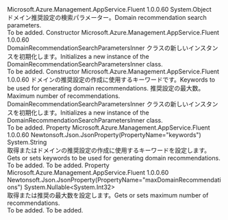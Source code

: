 <Type Name="DomainRecommendationSearchParametersInner" FullName="Microsoft.Azure.Management.AppService.Fluent.Models.DomainRecommendationSearchParametersInner">
  <TypeSignature Language="C#" Value="public class DomainRecommendationSearchParametersInner" />
  <TypeSignature Language="ILAsm" Value=".class public auto ansi beforefieldinit DomainRecommendationSearchParametersInner extends System.Object" />
  <TypeSignature Language="DocId" Value="T:Microsoft.Azure.Management.AppService.Fluent.Models.DomainRecommendationSearchParametersInner" />
  <TypeSignature Language="VB.NET" Value="Public Class DomainRecommendationSearchParametersInner" />
  <TypeSignature Language="F#" Value="type DomainRecommendationSearchParametersInner = class" />
  <AssemblyInfo>
    <AssemblyName>Microsoft.Azure.Management.AppService.Fluent</AssemblyName>
    <AssemblyVersion>1.0.0.60</AssemblyVersion>
  </AssemblyInfo>
  <Base>
    <BaseTypeName>System.Object</BaseTypeName>
  </Base>
  <Interfaces />
  <Docs>
    <summary>
            <span data-ttu-id="e5626-101">ドメイン推奨設定の検索パラメーター。</span><span class="sxs-lookup"><span data-stu-id="e5626-101">Domain recommendation search parameters.</span></span>
            </summary>
    <remarks>To be added.</remarks>
  </Docs>
  <Members>
    <Member MemberName=".ctor">
      <MemberSignature Language="C#" Value="public DomainRecommendationSearchParametersInner ();" />
      <MemberSignature Language="ILAsm" Value=".method public hidebysig specialname rtspecialname instance void .ctor() cil managed" />
      <MemberSignature Language="DocId" Value="M:Microsoft.Azure.Management.AppService.Fluent.Models.DomainRecommendationSearchParametersInner.#ctor" />
      <MemberSignature Language="VB.NET" Value="Public Sub New ()" />
      <MemberType>Constructor</MemberType>
      <AssemblyInfo>
        <AssemblyName>Microsoft.Azure.Management.AppService.Fluent</AssemblyName>
        <AssemblyVersion>1.0.0.60</AssemblyVersion>
      </AssemblyInfo>
      <Parameters />
      <Docs>
        <summary>
            <span data-ttu-id="e5626-102">DomainRecommendationSearchParametersInner クラスの新しいインスタンスを初期化します。</span><span class="sxs-lookup"><span data-stu-id="e5626-102">Initializes a new instance of the DomainRecommendationSearchParametersInner class.</span></span>
            </summary>
        <remarks>To be added.</remarks>
      </Docs>
    </Member>
    <Member MemberName=".ctor">
      <MemberSignature Language="C#" Value="public DomainRecommendationSearchParametersInner (string keywords = null, Nullable&lt;int&gt; maxDomainRecommendations = null);" />
      <MemberSignature Language="ILAsm" Value=".method public hidebysig specialname rtspecialname instance void .ctor(string keywords, valuetype System.Nullable`1&lt;int32&gt; maxDomainRecommendations) cil managed" />
      <MemberSignature Language="DocId" Value="M:Microsoft.Azure.Management.AppService.Fluent.Models.DomainRecommendationSearchParametersInner.#ctor(System.String,System.Nullable{System.Int32})" />
      <MemberSignature Language="VB.NET" Value="Public Sub New (Optional keywords As String = null, Optional maxDomainRecommendations As Nullable(Of Integer) = null)" />
      <MemberSignature Language="F#" Value="new Microsoft.Azure.Management.AppService.Fluent.Models.DomainRecommendationSearchParametersInner : string * Nullable&lt;int&gt; -&gt; Microsoft.Azure.Management.AppService.Fluent.Models.DomainRecommendationSearchParametersInner" Usage="new Microsoft.Azure.Management.AppService.Fluent.Models.DomainRecommendationSearchParametersInner (keywords, maxDomainRecommendations)" />
      <MemberType>Constructor</MemberType>
      <AssemblyInfo>
        <AssemblyName>Microsoft.Azure.Management.AppService.Fluent</AssemblyName>
        <AssemblyVersion>1.0.0.60</AssemblyVersion>
      </AssemblyInfo>
      <Parameters>
        <Parameter Name="keywords" Type="System.String" />
        <Parameter Name="maxDomainRecommendations" Type="System.Nullable&lt;System.Int32&gt;" />
      </Parameters>
      <Docs>
        <param name="keywords"><span data-ttu-id="e5626-103">ドメインの推奨設定の作成に使用するキーワードです。</span><span class="sxs-lookup"><span data-stu-id="e5626-103">Keywords to be used for generating domain recommendations.</span></span></param>
        <param name="maxDomainRecommendations"><span data-ttu-id="e5626-104">推奨設定の最大数。</span><span class="sxs-lookup"><span data-stu-id="e5626-104">Maximum number of recommendations.</span></span></param>
        <summary>
            <span data-ttu-id="e5626-105">DomainRecommendationSearchParametersInner クラスの新しいインスタンスを初期化します。</span><span class="sxs-lookup"><span data-stu-id="e5626-105">Initializes a new instance of the DomainRecommendationSearchParametersInner class.</span></span>
            </summary>
        <remarks>To be added.</remarks>
      </Docs>
    </Member>
    <Member MemberName="Keywords">
      <MemberSignature Language="C#" Value="public string Keywords { get; set; }" />
      <MemberSignature Language="ILAsm" Value=".property instance string Keywords" />
      <MemberSignature Language="DocId" Value="P:Microsoft.Azure.Management.AppService.Fluent.Models.DomainRecommendationSearchParametersInner.Keywords" />
      <MemberSignature Language="VB.NET" Value="Public Property Keywords As String" />
      <MemberSignature Language="F#" Value="member this.Keywords : string with get, set" Usage="Microsoft.Azure.Management.AppService.Fluent.Models.DomainRecommendationSearchParametersInner.Keywords" />
      <MemberType>Property</MemberType>
      <AssemblyInfo>
        <AssemblyName>Microsoft.Azure.Management.AppService.Fluent</AssemblyName>
        <AssemblyVersion>1.0.0.60</AssemblyVersion>
      </AssemblyInfo>
      <Attributes>
        <Attribute>
          <AttributeName>Newtonsoft.Json.JsonProperty(PropertyName="keywords")</AttributeName>
        </Attribute>
      </Attributes>
      <ReturnValue>
        <ReturnType>System.String</ReturnType>
      </ReturnValue>
      <Docs>
        <summary>
            <span data-ttu-id="e5626-106">取得またはドメインの推奨設定の作成に使用するキーワードを設定します。</span><span class="sxs-lookup"><span data-stu-id="e5626-106">Gets or sets keywords to be used for generating domain recommendations.</span></span>
            </summary>
        <value>To be added.</value>
        <remarks>To be added.</remarks>
      </Docs>
    </Member>
    <Member MemberName="MaxDomainRecommendations">
      <MemberSignature Language="C#" Value="public Nullable&lt;int&gt; MaxDomainRecommendations { get; set; }" />
      <MemberSignature Language="ILAsm" Value=".property instance valuetype System.Nullable`1&lt;int32&gt; MaxDomainRecommendations" />
      <MemberSignature Language="DocId" Value="P:Microsoft.Azure.Management.AppService.Fluent.Models.DomainRecommendationSearchParametersInner.MaxDomainRecommendations" />
      <MemberSignature Language="VB.NET" Value="Public Property MaxDomainRecommendations As Nullable(Of Integer)" />
      <MemberSignature Language="F#" Value="member this.MaxDomainRecommendations : Nullable&lt;int&gt; with get, set" Usage="Microsoft.Azure.Management.AppService.Fluent.Models.DomainRecommendationSearchParametersInner.MaxDomainRecommendations" />
      <MemberType>Property</MemberType>
      <AssemblyInfo>
        <AssemblyName>Microsoft.Azure.Management.AppService.Fluent</AssemblyName>
        <AssemblyVersion>1.0.0.60</AssemblyVersion>
      </AssemblyInfo>
      <Attributes>
        <Attribute>
          <AttributeName>Newtonsoft.Json.JsonProperty(PropertyName="maxDomainRecommendations")</AttributeName>
        </Attribute>
      </Attributes>
      <ReturnValue>
        <ReturnType>System.Nullable&lt;System.Int32&gt;</ReturnType>
      </ReturnValue>
      <Docs>
        <summary>
            <span data-ttu-id="e5626-107">取得または推奨の最大数を設定します。</span><span class="sxs-lookup"><span data-stu-id="e5626-107">Gets or sets maximum number of recommendations.</span></span>
            </summary>
        <value>To be added.</value>
        <remarks>To be added.</remarks>
      </Docs>
    </Member>
  </Members>
</Type>